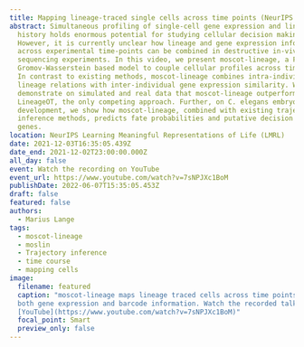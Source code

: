```yaml
---
title: Mapping lineage-traced single cells across time points (NeurIPS LMRL)
abstract: Simultaneous profiling of single-cell gene expression and lineage
  history holds enormous potential for studying cellular decision making.
  However, it is currently unclear how lineage and gene expression information
  across experimental time-points can be combined in destructive in-vivo
  sequencing experiments. In this video, we present moscot-lineage, a Fused
  Gromov-Wasserstein based model to couple cellular profiles across time-points.
  In contrast to existing methods, moscot-lineage combines intra-individual
  lineage relations with inter-individual gene expression similarity. We
  demonstrate on simulated and real data that moscot-lineage outperforms
  LineageOT, the only competing approach. Further, on C. elegans embryonic
  development, we show how moscot-lineage, combined with existing trajectory
  inference methods, predicts fate probabilities and putative decision driver
  genes.
location: NeurIPS Learning Meaningful Representations of Life (LMRL)
date: 2021-12-03T16:35:05.439Z
date_end: 2021-12-02T23:00:00.000Z
all_day: false
event: Watch the recording on YouTube
event_url: https://www.youtube.com/watch?v=7sNPJXc1BoM
publishDate: 2022-06-07T15:35:05.453Z
draft: false
featured: false
authors:
  - Marius Lange
tags:
  - moscot-lineage
  - moslin
  - Trajectory inference
  - time course
  - mapping cells
image:
  filename: featured
  caption: "moscot-lineage maps lineage traced cells across time points using
  both gene expression and barcode information. Watch the recorded talk on
  [YouTube](https://www.youtube.com/watch?v=7sNPJXc1BoM)"
  focal_point: Smart
  preview_only: false
---
```

